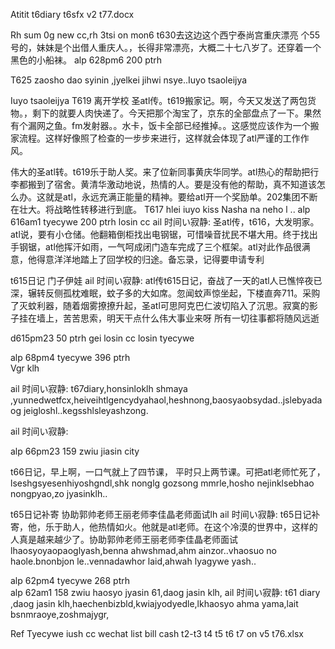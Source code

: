 Atitit t6diary t6sfx v2 t77.docx
  

Rh sum 0g new cc,rh 3tsi on mon6
t630去这边这个西宁泰尚宫重庆漂亮
个55号的，妹妹是个出借人重庆人。，长得非常漂亮，大概二十七八岁了。还穿着一个黑色的小船袜。
 alp	628pm6 	200	ptrh	

 T625  zaosho dao syinin ,jyelkei jihwi nsye..Iuyo tsaoleijya 

Iuyo tsaoleijya 
T619 离开学校
圣atl传。t619搬家记。啊，今天又发送了两包货物。，剩下的就要人肉快递了。今天把那个淘宝了，京东的全部盘点了一下。果然有个漏网之鱼。fm发射器。。水卡，饭卡全部已经推掉。。这感觉应该作为一个搬家流程。这样好像照了检查的一步步来进行，这样就会体现了atl严谨的工作作风。

伟大的圣atl转。t619乐于助人奖。来了位新同事黄庆华同学。atl热心的帮助把行李都搬到了宿舍。黄清华激动地说，热情的人。要是没有他的帮助，真不知道该怎么办。这就是atl，永远充满正能量的精神。要给atl开一个奖励单。202集团不断在壮大。将战略性转移进行到底。
T617 hlei iuyo kiss
Nasha na neho l ..
alp	616am1 tyecywe 	200	ptrh	  losin cc
ail 时间い寂静:
圣atl传，t616，大发明家。atl说，要有小仓储。他翻箱倒柜找出电钢锯，可惜噪音扰民不堪大用。终于找出手钢锯，atl他挥汗如雨，一气呵成闭门造车完成了三个框架。atl对此作品很满意，他得意洋洋地踏上了回学校的归途。备忘录，记得要申请专利

t615日记 门子伊娃
ail 时间い寂静:
atl传t615日记，奋战了一天的atl人已憔悴夜已深，辗转反侧孤枕难眠，蚊子多的大如席。忽闻蚊声惊坐起，下楼直奔711。采购了灭蚊利器，随着烟雾撩撩升起，圣atl可思阿克巴仁波切陷入了沉思。寂寞的影子挂在墙上，苦苦思索，明天干点什么伟大事业来呀
所有一切往事都将随风远逝

 d615pm23 	50	ptrh	gei losin cc	losin tyecywe

alp	68pm4 tyecywe 	396	ptrh	
Vgr klh

ail 时间い寂静:
t67diary,honsinloklh shmaya
,yunnedwetfcx,heiveihtlgencydyahaol,heshnong,baosyaobsydad..jslebyadaog jeigloshl..kegsshlsleyashzong.

ail 时间い寂静:

alp	66pm23 	159	zwiu	 jiasin city 

t66日记，早上啊，一口气就上了四节课，
平时只上两节课。可把atl老师忙死了，lseshgsyesenhiyoshgndl,shk nonglg gozsong mmrle,hosho nejinklsebhao nongpyao,zo jyasinklh..

t65日记补寄 协助郭帅老师王丽老师李佳晶老师面试lh
ail 时间い寂静:
t65日记补寄，他，乐于助人，他热情如火。他就是atl老师。在这个冷漠的世界中，这样的人真是越来越少了。协助郭帅老师王丽老师李佳晶老师面试lhaosyoyaopaoglyash,benna ahwshmad,ahm ainzor..vhaosuo no haole.bnonbjon le..vennadawhor laid,ahwah lyagywe yash..



alp	62pm4 tyecywe	268	ptrh	
alp	62am1	158	zwiu	haosyo jyasin
61,daog jasin klh,
ail 时间い寂静:
t61 diary ,daog jasin klh,haechenbizbld,kwiajyodyedle,lkhaosyo ahma yama,lait bsnmraoye,zoshmajygr,

Ref
Tyecywe iush cc wechat list
bill cash t2-t3 t4 t5 t6 t7 on v5 t76.xlsx
